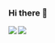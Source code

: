 ### Hi there 👋

<a href="">
  <img align="left" src="https://github-readme-stats.vercel.app/api?username=tsaglam&count_private=true&show_icons=true&theme=vue" />
</a>
<a href="">
  <img align="left" src="https://github-readme-stats.vercel.app/api/top-langs/?username=tsaglam&theme=vue&show_icons=true&langs_count=10&hide=c,makefile,python,shell" />
</a>
